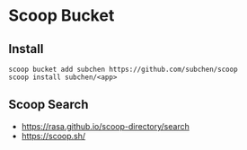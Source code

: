 # Scoop Bucket

## Install

```pwsh
scoop bucket add subchen https://github.com/subchen/scoop
scoop install subchen/<app>
```

## Scoop Search

- https://rasa.github.io/scoop-directory/search
- https://scoop.sh/

